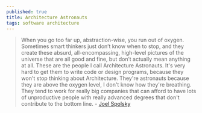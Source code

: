 ```yaml
---
published: true
title: Architecture Astronauts
tags: software architecture
---
```

> When you go too far up, abstraction-wise, you run out of oxygen. Sometimes smart thinkers just don’t know when to stop, and they create these absurd, all-encompassing, high-level pictures of the universe that are all good and fine, but don’t actually mean anything at all. 
> These are the people I call Architecture Astronauts. It's very hard to get them to write code or design programs, because they won't stop thinking about Architecture. They're astronauts because they are above the oxygen level, I don't know how they're breathing. They tend to work for really big companies that can afford to have lots of unproductive people with really advanced degrees that don't contribute to the bottom line.  - [Joel Spolsky](https://www.joelonsoftware.com/2001/04/21/dont-let-architecture-astronauts-scare-you/)
